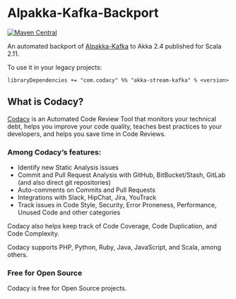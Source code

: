 # Alpakka-Kafka-Backport

[![Maven Central](https://maven-badges.herokuapp.com/maven-central/com.codacy/akka-stream-kafka_2.11/badge.svg)](https://maven-badges.herokuapp.com/maven-central/com.codacy/akka-stream-kafka_2.11)

An automated backport of [Alpakka-Kafka](https://github.com/akka/alpakka-kafka/) to Akka 2.4 published for Scala 2.11.

To use it in your legacy projects:
```
libraryDependencies += "com.codacy" %% "akka-stream-kafka" % <version>
```

## What is Codacy?

[Codacy](https://www.codacy.com/) is an Automated Code Review Tool that monitors your technical debt, helps you improve your code quality, teaches best practices to your developers, and helps you save time in Code Reviews.

### Among Codacy’s features:

 - Identify new Static Analysis issues
 - Commit and Pull Request Analysis with GitHub, BitBucket/Stash, GitLab (and also direct git repositories)
 - Auto-comments on Commits and Pull Requests
 - Integrations with Slack, HipChat, Jira, YouTrack
 - Track issues in Code Style, Security, Error Proneness, Performance, Unused Code and other categories

Codacy also helps keep track of Code Coverage, Code Duplication, and Code Complexity.

Codacy supports PHP, Python, Ruby, Java, JavaScript, and Scala, among others.

### Free for Open Source

Codacy is free for Open Source projects.
